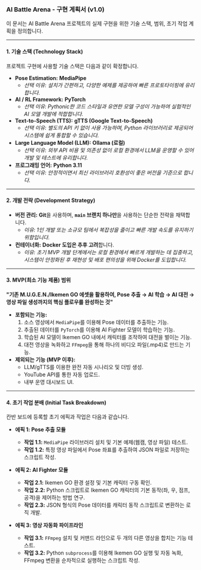 ### **AI Battle Arena - 구현 계획서 (v1.0)**

이 문서는 AI Battle Arena 프로젝트의 실제 구현을 위한 기술 스택, 범위, 초기 작업 계획을 정의합니다.

---

#### **1. 기술 스택 (Technology Stack)**

프로젝트 구현에 사용할 기술 스택은 다음과 같이 확정합니다.

*   **Pose Estimation:** **MediaPipe**
    *   *선택 이유: 설치가 간편하고, 다양한 예제를 제공하여 빠른 프로토타이핑에 유리합니다.*
*   **AI / RL Framework:** **PyTorch**
    *   *선택 이유: Pythonic한 코드 스타일과 유연한 모델 구성이 가능하여 실험적인 AI 모델 개발에 적합합니다.*
*   **Text-to-Speech (TTS):** **gTTS (Google Text-to-Speech)**
    *   *선택 이유: 별도의 API 키 없이 사용 가능하며, Python 라이브러리로 제공되어 시스템에 쉽게 통합할 수 있습니다.*
*   **Large Language Model (LLM):** **Ollama (로컬)**
    *   *선택 이유: 외부 API 비용 및 의존성 없이 로컬 환경에서 LLM을 운영할 수 있어 개발 및 테스트에 유리합니다.*
*   **프로그래밍 언어:** **Python 3.11**
    *   *선택 이유: 안정적이면서 최신 라이브러리 호환성이 좋은 버전을 기준으로 합니다.*

---

#### **2. 개발 전략 (Development Strategy)**

*   **버전 관리:** **Git**을 사용하며, **`main` 브랜치 하나만**을 사용하는 단순한 전략을 채택합니다.
    *   *이유: 1인 개발 또는 소규모 팀에서 복잡성을 줄이고 빠른 개발 속도를 유지하기 위함입니다.*
*   **컨테이너화:** **Docker 도입은 추후 고려**합니다.
    *   *이유: 초기 MVP 개발 단계에서는 로컬 환경에서 빠르게 개발하는 데 집중하고, 시스템이 안정화된 후 재현성 및 배포 편의성을 위해 Docker를 도입합니다.*

---

#### **3. MVP(최소 기능 제품) 범위**

**"기존 M.U.G.E.N./Ikemen GO 에셋을 활용하여, Pose 추출 → AI 학습 → AI 대전 → 영상 파일 생성까지의 핵심 플로우를 완성하는 것"**

*   **포함되는 기능:**
    1.  소스 영상에서 `MediaPipe`를 이용해 Pose 데이터를 추출하는 기능.
    2.  추출된 데이터를 `PyTorch`를 이용해 AI Fighter 모델이 학습하는 기능.
    3.  학습된 AI 모델이 Ikemen GO 내에서 캐릭터를 조작하여 대전을 벌이는 기능.
    4.  대전 영상을 녹화하고 `FFmpeg`을 통해 하나의 비디오 파일(.mp4)로 만드는 기능.
*   **제외되는 기능 (MVP 이후):**
    *   LLM/gTTS를 이용한 완전 자동 시나리오 및 더빙 생성.
    *   YouTube API를 통한 자동 업로드.
    *   내부 운영 대시보드 UI.

---

#### **4. 초기 작업 분배 (Initial Task Breakdown)**

칸반 보드에 등록할 초기 에픽과 작업은 다음과 같습니다.

*   **에픽 1: Pose 추출 모듈**
    *   **작업 1.1:** `MediaPipe` 라이브러리 설치 및 기본 예제(웹캠, 영상 파일) 테스트.
    *   **작업 1.2:** 특정 영상 파일에서 Pose 좌표를 추출하여 JSON 파일로 저장하는 스크립트 작성.

*   **에픽 2: AI Fighter 모듈**
    *   **작업 2.1:** Ikemen GO 환경 설정 및 기본 캐릭터 구동 확인.
    *   **작업 2.2:** Python 스크립트로 Ikemen GO 캐릭터의 기본 동작(좌, 우, 점프, 공격)을 제어하는 방법 연구.
    *   **작업 2.3:** JSON 형식의 Pose 데이터를 캐릭터 동작 스크립트로 변환하는 로직 개발.

*   **에픽 3: 영상 자동화 파이프라인**
    *   **작업 3.1:** `FFmpeg` 설치 및 커맨드 라인으로 두 개의 다른 영상을 합치는 기능 테스트.
    *   **작업 3.2:** Python `subprocess`를 이용해 Ikemen GO 실행 및 자동 녹화, FFmpeg 변환을 순차적으로 실행하는 스크립트 작성.
